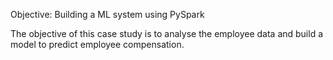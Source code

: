 Objective: Building a ML system using PySpark

The objective of this case study is to analyse the employee data and build a model to predict employee compensation.
